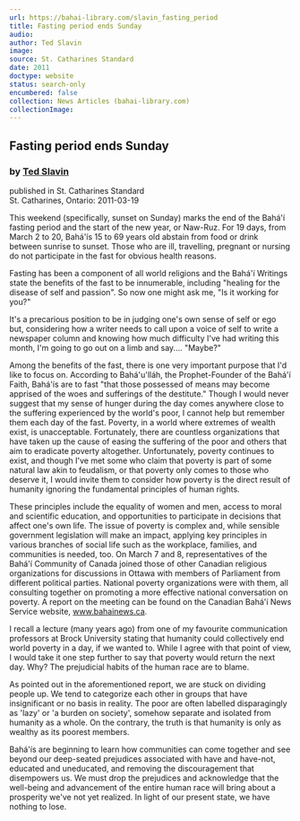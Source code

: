 ```yaml
---
url: https://bahai-library.com/slavin_fasting_period
title: Fasting period ends Sunday
audio: 
author: Ted Slavin
image: 
source: St. Catharines Standard
date: 2011
doctype: website
status: search-only
encumbered: false
collection: News Articles (bahai-library.com)
collectionImage: 
---
```



## Fasting period ends Sunday

### by [Ted Slavin](https://bahai-library.com/author/Ted+Slavin)

published in St. Catharines Standard  
St. Catharines, Ontario: 2011-03-19


This weekend (specifically, sunset on Sunday) marks the end of the Bahá'í fasting period and the start of the new year, or Naw-Ruz. For 19 days, from March 2 to 20, Bahá'ís 15 to 69 years old abstain from food or drink between sunrise to sunset. Those who are ill, travelling, pregnant or nursing do not participate in the fast for obvious health reasons.  
  
Fasting has been a component of all world religions and the Bahá'í Writings state the benefits of the fast to be innumerable, including "healing for the disease of self and passion". So now one might ask me, "Is it working for you?"  
  
It's a precarious position to be in judging one's own sense of self or ego but, considering how a writer needs to call upon a voice of self to write a newspaper column and knowing how much difficulty I've had writing this month, I'm going to go out on a limb and say.... "Maybe?"  
  
Among the benefits of the fast, there is one very important purpose that I'd like to focus on. According to Bahá'u'lláh, the Prophet-Founder of the Bahá'í Faith, Bahá'ís are to fast "that those possessed of means may become apprised of the woes and sufferings of the destitute." Though I would never suggest that my sense of hunger during the day comes anywhere close to the suffering experienced by the world's poor, I cannot help but remember them each day of the fast. Poverty, in a world where extremes of wealth exist, is unacceptable. Fortunately, there are countless organizations that have taken up the cause of easing the suffering of the poor and others that aim to eradicate poverty altogether. Unfortunately, poverty continues to exist, and though I've met some who claim that poverty is part of some natural law akin to feudalism, or that poverty only comes to those who deserve it, I would invite them to consider how poverty is the direct result of humanity ignoring the fundamental principles of human rights.  
  
These principles include the equality of women and men, access to moral and scientific education, and opportunities to participate in decisions that affect one's own life. The issue of poverty is complex and, while sensible government legislation will make an impact, applying key principles in various branches of social life such as the workplace, families, and communities is needed, too. On March 7 and 8, representatives of the Bahá'í Community of Canada joined those of other Canadian religious organizations for discussions in Ottawa with members of Parliament from different political parties. National poverty organizations were with them, all consulting together on promoting a more effective national conversation on poverty. A report on the meeting can be found on the Canadian Bahá'í News Service website, www.bahainews.ca.  
  
I recall a lecture (many years ago) from one of my favourite communication professors at Brock University stating that humanity could collectively end world poverty in a day, if we wanted to. While I agree with that point of view, I would take it one step further to say that poverty would return the next day. Why? The prejudicial habits of the human race are to blame.  
  
As pointed out in the aforementioned report, we are stuck on dividing people up. We tend to categorize each other in groups that have insignificant or no basis in reality. The poor are often labelled disparagingly as 'lazy' or 'a burden on society', somehow separate and isolated from humanity as a whole. On the contrary, the truth is that humanity is only as wealthy as its poorest members.  
  
Bahá'ís are beginning to learn how communities can come together and see beyond our deep-seated prejudices associated with have and have-not, educated and uneducated, and removing the discouragement that disempowers us. We must drop the prejudices and acknowledge that the well-being and advancement of the entire human race will bring about a prosperity we've not yet realized. In light of our present state, we have nothing to lose.